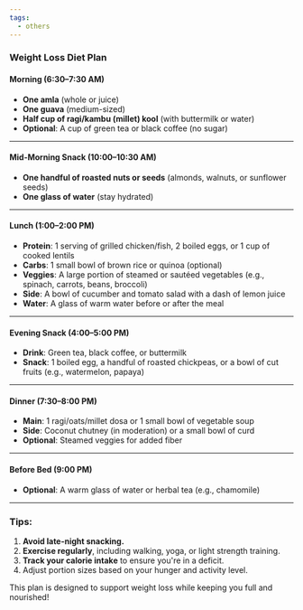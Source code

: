 ```yaml
---
tags:
  - others
---
```



### **Weight Loss Diet Plan**

#### **Morning (6:30–7:30 AM)**
- **One amla** (whole or juice)
- **One guava** (medium-sized)
- **Half cup of ragi/kambu (millet) kool** (with buttermilk or water)
- **Optional**: A cup of green tea or black coffee (no sugar)

---

#### **Mid-Morning Snack (10:00–10:30 AM)**
- **One handful of roasted nuts or seeds** (almonds, walnuts, or sunflower seeds)
- **One glass of water** (stay hydrated)

---

#### **Lunch (1:00–2:00 PM)**
- **Protein**: 1 serving of grilled chicken/fish, 2 boiled eggs, or 1 cup of cooked lentils
- **Carbs**: 1 small bowl of brown rice or quinoa (optional)
- **Veggies**: A large portion of steamed or sautéed vegetables (e.g., spinach, carrots, beans, broccoli)
- **Side**: A bowl of cucumber and tomato salad with a dash of lemon juice
- **Water**: A glass of warm water before or after the meal

---

#### **Evening Snack (4:00–5:00 PM)**
- **Drink**: Green tea, black coffee, or buttermilk
- **Snack**: 1 boiled egg, a handful of roasted chickpeas, or a bowl of cut fruits (e.g., watermelon, papaya)

---

#### **Dinner (7:30–8:00 PM)**
- **Main**: 1 ragi/oats/millet dosa or 1 small bowl of vegetable soup
- **Side**: Coconut chutney (in moderation) or a small bowl of curd
- **Optional**: Steamed veggies for added fiber

---

#### **Before Bed (9:00 PM)**
- **Optional**: A warm glass of water or herbal tea (e.g., chamomile)

---

### **Tips:**
1. **Avoid late-night snacking.**
2. **Exercise regularly**, including walking, yoga, or light strength training.
3. **Track your calorie intake** to ensure you're in a deficit.
4. Adjust portion sizes based on your hunger and activity level.

This plan is designed to support weight loss while keeping you full and nourished!